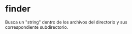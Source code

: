 # finder
Busca un "string" dentro de los archivos del directorio y sus correspondiente subdirectorio.  
